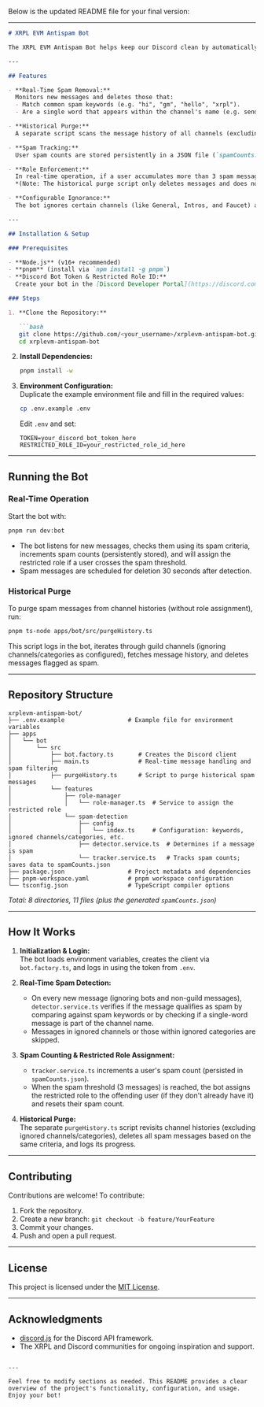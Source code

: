 Below is the updated README file for your final version:

---

```markdown
# XRPL EVM Antispam Bot

The XRPL EVM Antispam Bot helps keep our Discord clean by automatically detecting and removing spam messages. It works both in real time (during message creation) and via a historical purge script. Additionally, the bot tracks spam counts persistently and (in real-time operation) assigns a restricted role to repeat offenders.

---

## Features

- **Real-Time Spam Removal:**  
  Monitors new messages and deletes those that:
  - Match common spam keywords (e.g. "hi", "gm", "hello", "xrpl").
  - Are a single word that appears within the channel's name (e.g. sending "funding" in a channel named "💰・funding").

- **Historical Purge:**  
  A separate script scans the message history of all channels (excluding specified channels/categories) and deletes any spam messages.

- **Spam Tracking:**  
  User spam counts are stored persistently in a JSON file (`spamCounts.json`), ensuring counts remain after bot restarts.

- **Role Enforcement:**  
  In real-time operation, if a user accumulates more than 3 spam messages, the bot assigns a restricted role to limit their access.  
  *(Note: The historical purge script only deletes messages and does not assign roles.)*

- **Configurable Ignorance:**  
  The bot ignores certain channels (like General, Intros, and Faucet) and entire categories (e.g. the GLOBAL category) based on the configuration.

---

## Installation & Setup

### Prerequisites

- **Node.js** (v16+ recommended)
- **pnpm** (install via `npm install -g pnpm`)
- **Discord Bot Token & Restricted Role ID:**  
  Create your bot in the [Discord Developer Portal](https://discord.com/developers/applications) and ensure the bot’s role is high enough in the role hierarchy to assign roles.

### Steps

1. **Clone the Repository:**

   ```bash
   git clone https://github.com/<your_username>/xrplevm-antispam-bot.git
   cd xrplevm-antispam-bot
   ```

2. **Install Dependencies:**

   ```bash
   pnpm install -w
   ```

3. **Environment Configuration:**  
   Duplicate the example environment file and fill in the required values:

   ```bash
   cp .env.example .env
   ```

   Edit `.env` and set:

   ```
   TOKEN=your_discord_bot_token_here
   RESTRICTED_ROLE_ID=your_restricted_role_id_here
   ```

---

## Running the Bot

### Real-Time Operation

Start the bot with:

```bash
pnpm run dev:bot
```

- The bot listens for new messages, checks them using its spam criteria, increments spam counts (persistently stored), and will assign the restricted role if a user crosses the spam threshold.
- Spam messages are scheduled for deletion 30 seconds after detection.

### Historical Purge

To purge spam messages from channel histories (without role assignment), run:

```bash
pnpm ts-node apps/bot/src/purgeHistory.ts
```

This script logs in the bot, iterates through guild channels (ignoring channels/categories as configured), fetches message history, and deletes messages flagged as spam.

---

## Repository Structure

```plaintext
xrplevm-antispam-bot/
├── .env.example                  # Example file for environment variables
├── apps
│   └── bot
│       └── src
│           ├── bot.factory.ts       # Creates the Discord client
│           ├── main.ts              # Real-time message handling and spam filtering
│           ├── purgeHistory.ts      # Script to purge historical spam messages
│           └── features
│               ├── role-manager
│               │   └── role-manager.ts  # Service to assign the restricted role
│               └── spam-detection
│                   ├── config
│                   │   └── index.ts     # Configuration: keywords, ignored channels/categories, etc.
│                   ├── detector.service.ts  # Determines if a message is spam
│                   └── tracker.service.ts   # Tracks spam counts; saves data to spamCounts.json
├── package.json                  # Project metadata and dependencies
├── pnpm-workspace.yaml           # pnpm workspace configuration
└── tsconfig.json                 # TypeScript compiler options
```

*Total: 8 directories, 11 files (plus the generated `spamCounts.json`)*

---

## How It Works

1. **Initialization & Login:**  
   The bot loads environment variables, creates the client via `bot.factory.ts`, and logs in using the token from `.env`.

2. **Real-Time Spam Detection:**  
   - On every new message (ignoring bots and non-guild messages), `detector.service.ts` verifies if the message qualifies as spam by comparing against spam keywords or by checking if a single-word message is part of the channel name.
   - Messages in ignored channels or those within ignored categories are skipped.

3. **Spam Counting & Restricted Role Assignment:**  
   - `tracker.service.ts` increments a user's spam count (persisted in `spamCounts.json`).
   - When the spam threshold (3 messages) is reached, the bot assigns the restricted role to the offending user (if they don't already have it) and resets their spam count.

4. **Historical Purge:**  
   The separate `purgeHistory.ts` script revisits channel histories (excluding ignored channels/categories), deletes all spam messages based on the same criteria, and logs its progress.

---

## Contributing

Contributions are welcome! To contribute:

1. Fork the repository.
2. Create a new branch: `git checkout -b feature/YourFeature`
3. Commit your changes.
4. Push and open a pull request.

---

## License

This project is licensed under the [MIT License](LICENSE).

---

## Acknowledgments

- [discord.js](https://discord.js.org/) for the Discord API framework.
- The XRPL and Discord communities for ongoing inspiration and support.
```

---

Feel free to modify sections as needed. This README provides a clear overview of the project's functionality, configuration, and usage. Enjoy your bot!